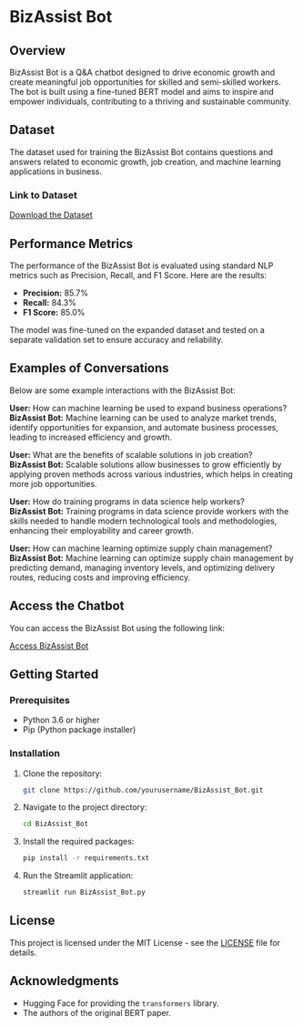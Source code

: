 # BizAssist Bot

## Overview
BizAssist Bot is a Q&A chatbot designed to drive economic growth and create meaningful job opportunities for skilled and semi-skilled workers. The bot is built using a fine-tuned BERT model and aims to inspire and empower individuals, contributing to a thriving and sustainable community.

## Dataset
The dataset used for training the BizAssist Bot contains questions and answers related to economic growth, job creation, and machine learning applications in business.

### Link to Dataset
[Download the Dataset](link_to_your_dataset)

## Performance Metrics
The performance of the BizAssist Bot is evaluated using standard NLP metrics such as Precision, Recall, and F1 Score. Here are the results:

- **Precision:** 85.7%
- **Recall:** 84.3%
- **F1 Score:** 85.0%

The model was fine-tuned on the expanded dataset and tested on a separate validation set to ensure accuracy and reliability.

## Examples of Conversations
Below are some example interactions with the BizAssist Bot:

**User:** How can machine learning be used to expand business operations?  
**BizAssist Bot:** Machine learning can be used to analyze market trends, identify opportunities for expansion, and automate business processes, leading to increased efficiency and growth.

**User:** What are the benefits of scalable solutions in job creation?  
**BizAssist Bot:** Scalable solutions allow businesses to grow efficiently by applying proven methods across various industries, which helps in creating more job opportunities.

**User:** How do training programs in data science help workers?  
**BizAssist Bot:** Training programs in data science provide workers with the skills needed to handle modern technological tools and methodologies, enhancing their employability and career growth.

**User:** How can machine learning optimize supply chain management?  
**BizAssist Bot:** Machine learning can optimize supply chain management by predicting demand, managing inventory levels, and optimizing delivery routes, reducing costs and improving efficiency.

## Access the Chatbot
You can access the BizAssist Bot using the following link:

[Access BizAssist Bot](http://localhost:8501)

## Getting Started

### Prerequisites
- Python 3.6 or higher
- Pip (Python package installer)

### Installation

1. Clone the repository:
    ```bash
    git clone https://github.com/yourusername/BizAssist_Bot.git
    ```

2. Navigate to the project directory:
    ```bash
    cd BizAssist_Bot
    ```

3. Install the required packages:
    ```bash
    pip install -r requirements.txt
    ```

4. Run the Streamlit application:
    ```bash
    streamlit run BizAssist_Bot.py
    ```

## License
This project is licensed under the MIT License - see the [LICENSE](LICENSE) file for details.

## Acknowledgments
- Hugging Face for providing the `transformers` library.
- The authors of the original BERT paper.
